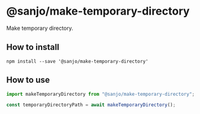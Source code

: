 # @sanjo/make-temporary-directory

Make temporary directory.

## How to install

```
npm install --save '@sanjo/make-temporary-directory'
```

## How to use

```js
import makeTemporaryDirectory from "@sanjo/make-temporary-directory";

const temporaryDirectoryPath = await makeTemporaryDirectory();
```
